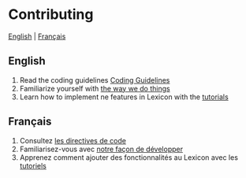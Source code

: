 # Contributing

[English](#english) | [Français](#français)

## English

1. Read the coding guidelines [Coding Guidelines](./documentation/CODING-GUIDELINES.md)
2. Familiarize yourself with [the way we do things](./documentation/THINGS-TO-KNOW.md)
3. Learn how to implement ne features in Lexicon with the [tutorials](./documentation/HOW-TO.md)

## Français

1. Consultez [les directives de code](./documentation/CODING-GUIDELINES.md)
2. Familiarisez-vous avec [notre façon de développer](./documentation/THINGS-TO-KNOW.md)
3. Apprenez comment ajouter des fonctionnalités au Lexicon avec les [tutoriels](./documentation/HOW-TO.md)
